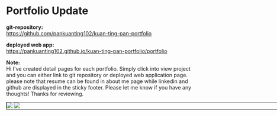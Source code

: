# Portfolio Update

<b>git-repository:</b>
<br>https://github.com/pankuanting102/kuan-ting-pan-portfolio

<b>deployed web app:</b>
<br>https://pankuanting102.github.io/kuan-ting-pan-portfolio/portfolio

<b>Note:</b>
<br>Hi I've created detail pages for each portfolio. Simply click into view project and you can either link to git repository or deployed web application page. please note that resume can be found in about me page while linkedin and github are displayed in the sticky footer. Please let me know if you have any thoughts! Thanks for reviewing.

<div style="width: 90vw; margin: auto; border: 1px black solid">
<img src="https://github.com/pankuanting102/kuan-ting-pan-portfolio/blob/master/Assets/Sep-30-2020%2001-15-54.gif?raw=true">
<img src="https://github.com/pankuanting102/kuan-ting-pan-portfolio/blob/master/Assets/Screen%20Shot%202020-09-30%20at%202.01.13%20PM.png?raw=true">
</div>